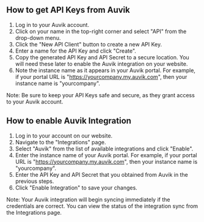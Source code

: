 ## How to get API Keys from Auvik

1. Log in to your Auvik account.
2. Click on your name in the top-right corner and select "API" from the drop-down menu.
3. Click the "New API Client" button to create a new API Key.
4. Enter a name for the API Key and click "Create".
5. Copy the generated API Key and API Secret to a secure location. You will need these later to enable the Auvik integration on your website.
6. Note the instance name as it appears in your Auvik portal. For example, if your portal URL is "https://yourcompany.my.auvik.com", then your instance name is "yourcompany".

Note: Be sure to keep your API Keys safe and secure, as they grant access to your Auvik account.

## How to enable Auvik Integration

1. Log in to your account on our website.
2. Navigate to the "Integrations" page.
3. Select "Auvik" from the list of available integrations and click "Enable".
4. Enter the instance name of your Auvik portal. For example, if your portal URL is "https://yourcompany.my.auvik.com", then your instance name is "yourcompany".
5. Enter the API Key and API Secret that you obtained from Auvik in the previous steps.
6. Click "Enable Integration" to save your changes.

Note: Your Auvik integration will begin syncing immediately if the credentials are correct. You can view the status of the integration sync from the Integrations page.
